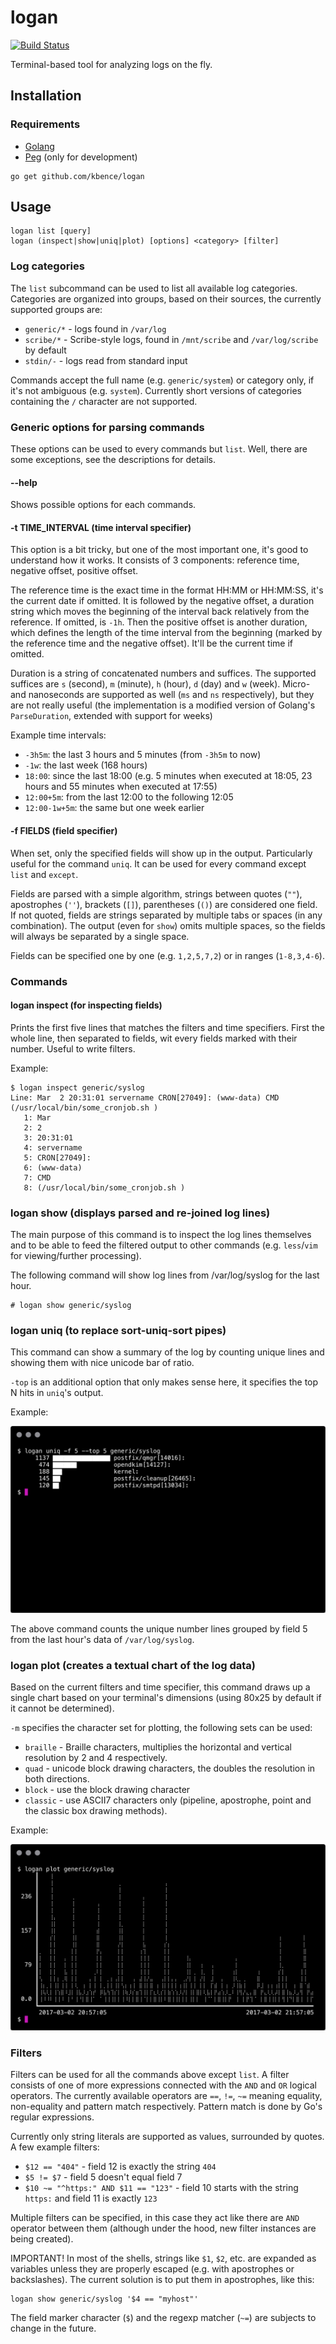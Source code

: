 # logan

[![Build Status](https://travis-ci.org/kbence/logan.svg?branch=master)](https://travis-ci.org/kbence/logan)

Terminal-based tool for analyzing logs on the fly.

## Installation


### Requirements

- [Golang](https://golang.org/)
- [Peg](https://github.com/pointlander/peg) (only for development)

```
go get github.com/kbence/logan
```

## Usage

    logan list [query]
    logan (inspect|show|uniq|plot) [options] <category> [filter]

### Log categories

The `list` subcommand can be used to list all available log categories. Categories are organized into groups, based on their sources, the currently supported groups are:

- `generic/*` - logs found in `/var/log`
- `scribe/*` - Scribe-style logs, found in `/mnt/scribe` and `/var/log/scribe` by default
- `stdin/-` - logs read from standard input

Commands accept the full name (e.g. `generic/system`) or category only, if it's not ambiguous (e.g. `system`). Currently short versions of categories containing the `/` character are not supported.

### Generic options for parsing commands

These options can be used to every commands but `list`. Well, there are some exceptions, see the descriptions for details.

#### --help

Shows possible options for each commands.

#### -t TIME_INTERVAL (time interval specifier)

This option is a bit tricky, but one of the most important one, it's good to understand how it works. It consists of 3 components: reference time, negative offset, positive offset.

The reference time is the exact time in the format HH:MM or HH:MM:SS, it's the current date if omitted. It is followed by the negative offset, a duration string which moves the beginning of the interval back relatively from the reference. If omitted, is `-1h`. Then the positive offset is another duration, which defines the length of the time interval from the beginning (marked by the reference time and the negative offset). It'll be the current time if omitted.

Duration is a string of concatenated numbers and suffices. The supported suffices are `s` (second), `m` (minute), `h` (hour), `d` (day) and `w` (week). Micro- and nanoseconds are supported as well (`ms` and `ns` respectively), but they are not really useful (the implementation is a modified version of Golang's `ParseDuration`, extended with support for weeks)

Example time intervals:

- `-3h5m`: the last 3 hours and 5 minutes (from `-3h5m` to now)
- `-1w`: the last week (168 hours)
- `18:00`: since the last 18:00 (e.g. 5 minutes when executed at 18:05, 23 hours and 55 minutes when executed at 17:55)
- `12:00+5m`: from the last 12:00 to the following 12:05
- `12:00-1w+5m`: the same but one week earlier

#### -f FIELDS (field specifier)

When set, only the specified fields will show up in the output. Particularly useful for the command `uniq`. It can be used for every command except `list` and `except`.

Fields are parsed with a simple algorithm, strings between quotes (`""`), apostrophes (`''`), brackets (`[]`), parentheses (`()`) are considered one field. If not quoted, fields are strings separated by multiple tabs or spaces (in any combination). The output (even for `show`) omits multiple spaces, so the fields will always be separated by a single space.

Fields can be specified one by one (e.g. `1,2,5,7,2`) or in ranges (`1-8,3,4-6`).

### Commands

#### logan inspect (for inspecting fields)

Prints the first five lines that matches the filters and time specifiers. First the whole line, then separated to fields, wit every fields marked with their number. Useful to write filters.

Example:

    $ logan inspect generic/syslog
    Line: Mar  2 20:31:01 servername CRON[27049]: (www-data) CMD (/usr/local/bin/some_cronjob.sh )
       1: Mar
       2: 2
       3: 20:31:01
       4: servername
       5: CRON[27049]:
       6: (www-data)
       7: CMD
       8: (/usr/local/bin/some_cronjob.sh )

### logan show (displays parsed and re-joined log lines)

The main purpose of this command is to inspect the log lines themselves and to be able to feed the filtered output to other commands (e.g. `less`/`vim` for viewing/further processing).

The following command will show log lines from /var/log/syslog for the last hour.

    # logan show generic/syslog

### logan uniq (to replace sort-uniq-sort pipes)

This command can show a summary of the log by counting unique lines and showing them with nice unicode bar of ratio.

`-top` is an additional option that only makes sense here, it specifies the top N hits in `uniq`'s output.

Example:

![logan uniq](docs/images/logan_uniq_example.png)

The above command counts the unique number lines grouped by field 5 from the last hour's data of `/var/log/syslog`.

### logan plot (creates a textual chart of the log data)

Based on the current filters and time specifier, this command draws up a single chart based on your terminal's dimensions (using 80x25 by default if it cannot be determined).

`-m` specifies the character set for plotting, the following sets can be used:

- `braille` - Braille characters, multiplies the horizontal and vertical resolution by 2 and 4 respectively.
- `quad` - unicode block drawing characters, the doubles the resolution in both directions.
- `block` - use the block drawing character
- `classic` - use ASCII7 characters only (pipeline, apostrophe, point and the classic box drawing methods).

Example:

![logan plot](docs/images/logan_plot_example.png)

### Filters

Filters can be used for all the commands above except `list`. A filter consists of one of more expressions connected with the `AND` and `OR` logical operators. The currently available operators are `==`, `!=`, `~=` meaning equality, non-equality and pattern match respectively. Pattern match is done by Go's regular expressions.

Currently only string literals are supported as values, surrounded by quotes. A few example filters:

- `$12 == "404"` - field 12 is exactly the string `404`
- `$5 != $7` - field 5 doesn't equal field 7
- `$10 ~= "^https:" AND $11 == "123"` - field 10 starts with the string `https:` and field 11 is exactly `123`

Multiple filters can be specified, in this case they act like there are `AND` operator between them (although under the hood, new filter instances are being created).

IMPORTANT! In most of the shells, strings like `$1`, `$2`, etc. are expanded as variables unless they are properly escaped (e.g. with apostrophes or backslashes). The current solution is to put them in apostrophes, like this:

    logan show generic/syslog '$4 == "myhost"'

The field marker character (`$`) and the regexp matcher (`~=`) are subjects to change in the future.
